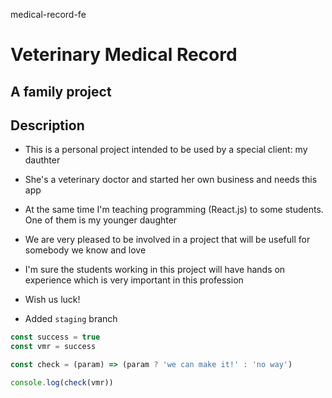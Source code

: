 medical-record-fe

# Veterinary Medical Record

## A family project

## Description

- This is a personal project intended to be used by a special client: my dauthter
- She's a veterinary doctor and started her own business and needs this app
- At the same time I'm teaching programming (React.js) to some students. One of them is my younger daughter
- We are very pleased to be involved in a project that will be usefull for somebody we know and love
- I'm sure the students working in this project will have hands on experience which is very important in this profession
- Wish us luck!

- Added `staging` branch

```javascript
const success = true
const vmr = success

const check = (param) => (param ? 'we can make it!' : 'no way')

console.log(check(vmr))
```
